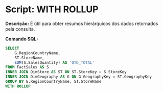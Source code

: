 # Script: WITH ROLLUP

**Descrição:** É útil para obter resumos hierárquicos dos dados retornados pela consulta.

**Comando SQL:**
```SQL
SELECT
	G.RegionCountryName,
	ST.StoreName,
	SUM(S.SalesQuantity) AS 'QTD_TOTAL'
FROM FactSales AS S
INNER JOIN DimStore AS ST ON ST.StoreKey = S.StoreKey
INNER JOIN DimGeography AS G ON G.GeographyKey = ST.GeographyKey
GROUP BY G.RegionCountryName, ST.StoreName
WITH ROLLUP
